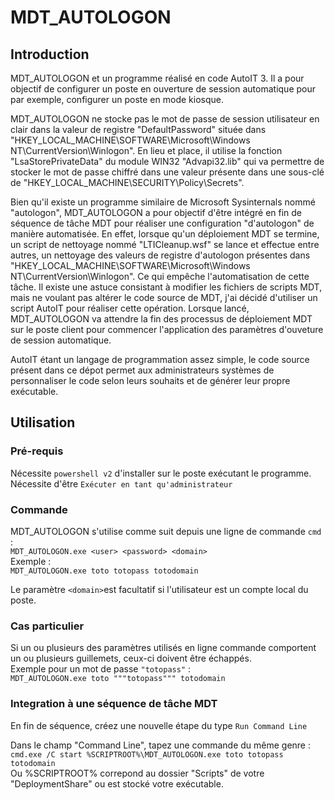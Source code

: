# MDT_AUTOLOGON  

## Introduction  
MDT_AUTOLOGON et un programme réalisé en code AutoIT 3. Il a pour objectif de configurer un poste en ouverture de session automatique pour par exemple, configurer un poste en mode kiosque.  

MDT_AUTOLOGON ne stocke pas le mot de passe de session utilisateur en clair dans la valeur de registre "DefaultPassword" située dans "HKEY_LOCAL_MACHINE\SOFTWARE\Microsoft\Windows NT\CurrentVersion\Winlogon". En lieu et place, il utilise la fonction "LsaStorePrivateData" du module WIN32 "Advapi32.lib" qui va permettre de stocker le mot de passe chiffré dans une valeur présente dans une sous-clé de "HKEY_LOCAL_MACHINE\SECURITY\Policy\Secrets".  

Bien qu'il existe un programme similaire de Microsoft Sysinternals nommé "autologon", MDT_AUTOLOGON a pour objectif d'être intégré en fin de séquence de tâche MDT pour réaliser une configuration "d'autologon" de manière automatisée. En effet, lorsque qu'un déploiement MDT se termine, un script de nettoyage nommé "LTICleanup.wsf" se lance et effectue entre autres, un nettoyage des valeurs de registre d'autologon présentes dans "HKEY_LOCAL_MACHINE\SOFTWARE\Microsoft\Windows NT\CurrentVersion\Winlogon". Ce qui empêche l'automatisation de cette tâche. Il existe une astuce consistant à modifier les fichiers de scripts MDT, mais ne voulant pas altérer le code source de MDT, j'ai décidé d'utiliser un script AutoIT pour réaliser cette opération. Lorsque lancé, MDT_AUTOLOGON va attendre la fin des processus de déploiement MDT sur le poste client pour commencer l'application des paramètres d'ouveture de session automatique.  

AutoIT étant un langage de programmation assez simple, le code source présent dans ce dépot permet aux administrateurs systèmes de personnaliser le code selon leurs souhaits et de générer leur propre exécutable.


## Utilisation
### Pré-requis
Nécessite `powershell v2` d'installer sur le poste exécutant le programme.
Nécessite d'être `Exécuter en tant qu'administrateur`  

### Commande
MDT_AUTOLOGON s'utilise comme suit depuis une ligne de commande `cmd` :  
`MDT_AUTOLOGON.exe <user> <password> <domain>`  
Exemple :  
`MDT_AUTOLOGON.exe toto totopass totodomain`

Le paramètre `<domain>`est facultatif si l'utilisateur est un compte local du poste.  

### Cas particulier
Si un ou plusieurs des paramètres utilisés en ligne commande comportent un ou plusieurs guillemets, ceux-ci doivent être échappés.  
Exemple pour un mot de passe `"totopass"` :  
`MDT_AUTOLOGON.exe toto """totopass""" totodomain`  

### Integration à une séquence de tâche MDT
En fin de séquence, créez une nouvelle étape du type `Run Command Line`  

Dans le champ "Command Line", tapez une commande du même genre :  
`cmd.exe /C start %SCRIPTROOT%\MDT_AUTOLOGON.exe toto totopass totodomain`  
Ou %SCRIPTROOT% correpond au dossier "Scripts" de votre "DeploymentShare" ou est stocké votre exécutable. 


